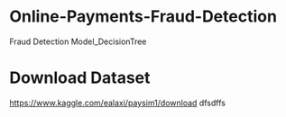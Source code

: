 # Online-Payments-Fraud-Detection
  Fraud Detection Model_DecisionTree

  # Download Dataset
  https://www.kaggle.com/ealaxi/paysim1/download
dfsdffs
